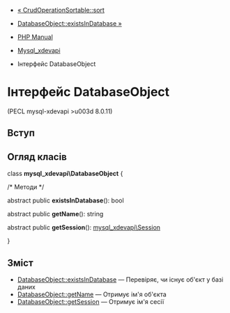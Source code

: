 - [« CrudOperationSortable::sort](mysql-xdevapi-crudoperationsortable.sort.md)
- [DatabaseObject::existsInDatabase »](mysql-xdevapi-databaseobject.existsindatabase.md)

- [PHP Manual](index.md)
- [Mysql_xdevapi](book.mysql-xdevapi.md)
- Інтерфейс DatabaseObject

# Інтерфейс DatabaseObject

(PECL mysql-xdevapi \>u003d 8.0.11)

## Вступ

## Огляд класів

class **mysql_xdevapi\DatabaseObject** {

/\* Методи \*/

abstract public **existsInDatabase**(): bool

abstract public **getName**(): string

abstract public **getSession**():
[mysql_xdevapi\Session](class.mysql-xdevapi-session.md)

}

## Зміст

- [DatabaseObject::existsInDatabase](mysql-xdevapi-databaseobject.existsindatabase.md)
— Перевіряє, чи існує об'єкт у базі даних
- [DatabaseObject::getName](mysql-xdevapi-databaseobject.getname.md)
— Отримує ім'я об'єкта
- [DatabaseObject::getSession](mysql-xdevapi-databaseobject.getsession.md)
— Отримує ім'я сесії
